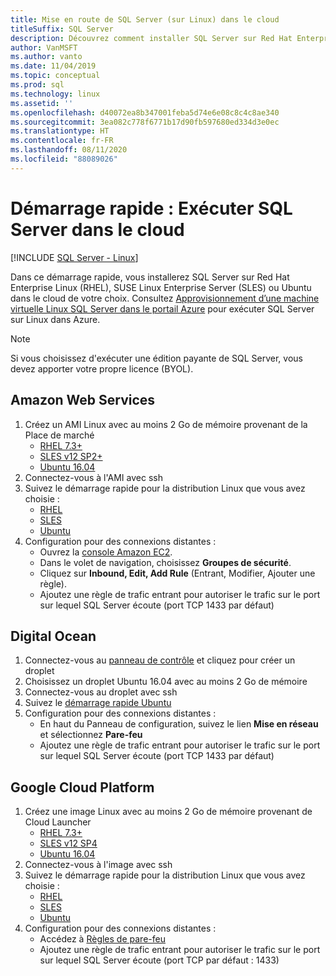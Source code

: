 ```yaml
---
title: Mise en route de SQL Server (sur Linux) dans le cloud
titleSuffix: SQL Server
description: Découvrez comment installer SQL Server sur Red Hat Enterprise Linux (RHEL), SUSE Linux Enterprise Server (SLES) ou Ubuntu dans le cloud de votre choix.
author: VanMSFT
ms.author: vanto
ms.date: 11/04/2019
ms.topic: conceptual
ms.prod: sql
ms.technology: linux
ms.assetid: ''
ms.openlocfilehash: d40072ea8b347001feba5d74e6e08c8c4c8ae340
ms.sourcegitcommit: 3ea082c778f6771b17d90fb597680ed334d3e0ec
ms.translationtype: HT
ms.contentlocale: fr-FR
ms.lasthandoff: 08/11/2020
ms.locfileid: "88089026"
---
```

# <a name="quickstart-run-sql-server-in-the-cloud"></a>Démarrage rapide : Exécuter SQL Server dans le cloud
[!INCLUDE [SQL Server - Linux](../includes/applies-to-version/sql-linux.md)]

Dans ce démarrage rapide, vous installerez SQL Server sur Red Hat Enterprise Linux (RHEL), SUSE Linux Enterprise Server (SLES) ou Ubuntu dans le cloud de votre choix. Consultez [Approvisionnement d’une machine virtuelle Linux SQL Server dans le portail Azure](https://docs.microsoft.com/azure/virtual-machines/linux/sql/provision-sql-server-linux-virtual-machine?toc=/sql/toc/toc.json) pour exécuter SQL Server sur Linux dans Azure.

> [!NOTE]
> Si vous choisissez d'exécuter une édition payante de SQL Server, vous devez apporter votre propre licence (BYOL).

## <a name="amazon-web-services"></a>Amazon Web Services
1.  Créez un AMI Linux avec au moins 2 Go de mémoire provenant de la Place de marché 
    * [RHEL 7.3+](https://aws.amazon.com/marketplace/pp/B00KWBZVK6)
    * [SLES v12 SP2+](https://aws.amazon.com/marketplace/pp/B00PMM99PI)
    * [Ubuntu 16.04](https://aws.amazon.com/marketplace/pp/B01JBL2M0O)
1.  Connectez-vous à l'AMI avec ssh
1.  Suivez le démarrage rapide pour la distribution Linux que vous avez choisie : 
    * [RHEL](quickstart-install-connect-red-hat.md)
    * [SLES](quickstart-install-connect-suse.md)
    * [Ubuntu](quickstart-install-connect-ubuntu.md)
1.  Configuration pour des connexions distantes : 
    * Ouvrez la [console Amazon EC2]( https://console.aws.amazon.com/ec2/).
    * Dans le volet de navigation, choisissez **Groupes de sécurité**. 
    * Cliquez sur **Inbound, Edit, Add Rule** (Entrant, Modifier, Ajouter une règle).
    * Ajoutez une règle de trafic entrant pour autoriser le trafic sur le port sur lequel SQL Server écoute (port TCP 1433 par défaut)

    
## <a name="digital-ocean"></a>Digital Ocean
1. Connectez-vous au [panneau de contrôle](https://cloud.digitalocean.com/login) et cliquez pour créer un droplet
1. Choisissez un droplet Ubuntu 16.04 avec au moins 2 Go de mémoire
1. Connectez-vous au droplet avec ssh
1. Suivez le [démarrage rapide Ubuntu](quickstart-install-connect-ubuntu.md)
1. Configuration pour des connexions distantes :
    * En haut du Panneau de configuration, suivez le lien **Mise en réseau** et sélectionnez **Pare-feu**
    * Ajoutez une règle de trafic entrant pour autoriser le trafic sur le port sur lequel SQL Server écoute (port TCP 1433 par défaut)
    
## <a name="google-cloud-platform"></a>Google Cloud Platform
1.  Créez une image Linux avec au moins 2 Go de mémoire provenant de Cloud Launcher 
    * [RHEL 7.3+](https://console.cloud.google.com/launcher/details/rhel-cloud/rhel-7)
    * [SLES v12 SP4](https://console.cloud.google.com/launcher/details/suse-cloud/sles-12)
    * [Ubuntu 16.04](https://console.cloud.google.com/launcher/details/ubuntu-os-cloud/ubuntu-xenial)
1.  Connectez-vous à l'image avec ssh
1.  Suivez le démarrage rapide pour la distribution Linux que vous avez choisie : 
    * [RHEL](quickstart-install-connect-red-hat.md)
    * [SLES](quickstart-install-connect-suse.md)
    * [Ubuntu](quickstart-install-connect-ubuntu.md)
1.  Configuration pour des connexions distantes : 
    * Accédez à [Règles de pare-feu](https://console.cloud.google.com/networking/firewalls)
    * Ajoutez une règle de trafic entrant pour autoriser le trafic sur le port sur lequel SQL Server écoute (port TCP par défaut : 1433)
